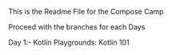 This is the Readme File for the Compose Camp


Proceed with the branches for each Days

Day 1:- Kotlin Playgrounds: Kotlin 101
